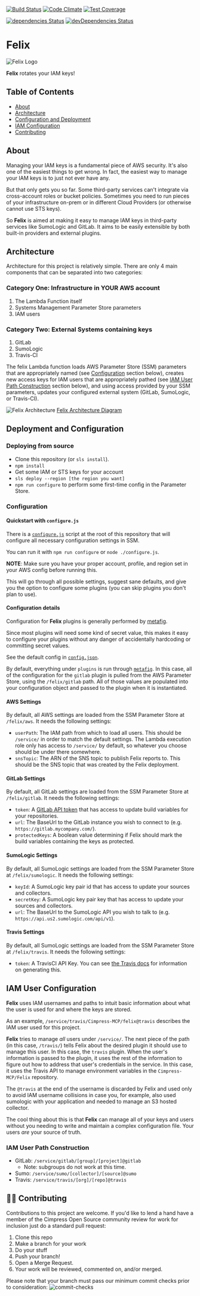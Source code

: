 [![Build Status](https://travis-ci.org/Cimpress-MCP/felix.svg?branch=master)](https://travis-ci.org/Cimpress-MCP/felix)
[![Code Climate](https://codeclimate.com/github/Cimpress-MCP/felix/badges/gpa.svg)](https://codeclimate.com/github/Cimpress-MCP/felix)
[![Test Coverage](https://codeclimate.com/github/Cimpress-MCP/felix/badges/coverage.svg)](https://codeclimate.com/github/Cimpress-MCP/felix/coverage)

[![dependencies Status](https://david-dm.org/Cimpress-MCP/felix/status.svg)](https://david-dm.org/Cimpress-MCP/felix)
[![devDependencies Status](https://david-dm.org/Cimpress-MCP/felix/dev-status.svg)](https://david-dm.org/Cimpress-MCP/felix?type=dev)

# Felix

![Felix Logo](/readme-assets/logo.png)

**Felix** rotates your IAM keys!

## Table of Contents

- [About](#about)
- [Architecture](#architecture)
- [Configuration and Deployment](#config_and_deploy)
- [IAM Configuration](#iam_config)
- [Contributing](#contributing)

## About <a name = "about"></a>

Managing your IAM keys is a fundamental piece of AWS security. It's also one
of the easiest things to get wrong. In fact, the easiest way to manage your
IAM keys is to just not ever have any.

But that only gets you so far. Some third-party services can't integrate via
cross-account roles or bucket policies. Sometimes you need to run pieces of
your infrastructure on-prem or in different Cloud Providers (or otherwise
cannot use STS keys).

So **Felix** is aimed at making it easy to manage IAM keys in third-party
services like SumoLogic and GitLab. It aims to be easily extensible by both
built-in providers and external plugins.

## Architecture <a name = "architecture"></a>

Architecture for this project is relatively simple.  There are only 4 main components that can be separated into two categories:

### Category One: Infrastructure in YOUR AWS account

1. The Lambda Function itself
1. Systems Management Parameter Store parameters
1. IAM users

### Category Two: External Systems containing keys

1. GitLab
1. SumoLogic
1. Travis-CI

The felix Lambda function loads AWS Parameter Store (SSM) parameters that are appropriately named (see [Configuration](#configuration) section below), creates new access keys for IAM users that are appropriately pathed (see [IAM User Path Construction](#iam_user_path) section below), and using access provided by your SSM parameters, updates your configured external system (GitLab, SumoLogic, or Travis-CI).

![Felix Architecture](./readme-assets/felix-architecture.png)
[Felix Architecture Diagram](https://cim.link/u1h2dl)

## Deployment and Configuration <a name = "config_and_deploy"></a>

### Deploying from source

* Clone this repository (or `sls install`).
* `npm install`
* Get some IAM or STS keys for your account
* `sls deploy --region [the region you want]`
* `npm run configure` to perform some first-time config in the Parameter Store.

### Configuration <a name = "configuration"></a>

#### Quickstart with `configure.js`

There is a [`configure.js`](./configure.js) script at the root of this
repository that will configure all necessary configuration settings in SSM.

You can run it with `npm run configure` or `node ./configure.js`.

**NOTE**: Make sure you have your proper account, profile, and region set in
your AWS config before running this.

This will go through all possible settings, suggest sane defaults, and give you
the option to configure some plugins (you can skip plugins you don't plan to
use).

#### Configuration details

Configuration for **Felix** plugins is generally performed by
[metafig](https://github.com/Cimpress-MCP/metafig).

Since most plugins will need some kind of secret value, this makes
it easy to configure your plugins without any danger of accidentally
hardcoding or committing secret values.

See the default config in [`config.json`](config.json).

By default, everything under `plugins` is run through [`metafig`](https://github.com/Cimpress-MCP/metafig). In this case, all of
the configuration for the `gitlab` plugin is pulled from the AWS Parameter
Store, using the `/felix/gitlab` path. All of those values are populated
into your configuration object and passed to the plugin when it is
instantiated.

#### AWS Settings

By default, all AWS settings are loaded from the SSM Parameter Store at `/felix/aws`. It needs the following settings:

* `userPath`: The IAM path from which to load all users. This should be `/service/` in order to match the default settings. The Lambda execution role only has access to `/service/` by default, so whatever you choose should be under there somewhere.
* `snsTopic`: The ARN of the SNS topic to publish Felix reports to. This should be the SNS topic that was created by the Felix deployment.

#### GitLab Settings

By default, all GitLab settings are loaded from the SSM Parameter Store at `/felix/gitlab`. It needs the following settings:

* `token`: A [GitLab API token](https://docs.gitlab.com/ce/user/profile/personal_access_tokens.html) that has access to update build variables for your repositories.
* `url`: The BaseUrl to the GitLab instance you wish to connect to (e.g. `https://gitlab.mycompany.com/`).
* `protectedKeys`: A boolean value determining if Felix should mark the build variables containing the keys as protected.

#### SumoLogic Settings

By default, all SumoLogic settings are loaded from the SSM Parameter Store at `/felix/sumologic`. It needs the following settings:

* `keyId`: A SumoLogic key pair id that has access to update your sources and collectors.
* `secretKey`: A SumoLogic key pair key that has access to update your sources and collectors.
* `url`: The BaseUrl to the SumoLogic API you wish to talk to (e.g. `https://api.us2.sumologic.com/api/v1`).

#### Travis Settings

By default, all SumoLogic settings are loaded from the SSM Parameter Store at `/felix/travis`. It needs the following settings:

* `token`: A TravisCI API Key. You can see [the Travis docs](https://developer.travis-ci.org/authentication) for information on generating this.

## IAM User Configuration <a name = "iam_config"></a>

**Felix** uses IAM usernames and paths to intuit basic information about what
the user is used for and where the keys are stored.

As an example, `/service/travis/Cimpress-MCP/felix@travis` describes the IAM
user used for this project.

**Felix** tries to manage *all* users under `/service/`. The next piece of the path (in this case, `/travis/`) tells Felix about the desired plugin it should
use to manage this user. In this case, the `travis` plugin. When the user's
information is passed to the plugin, it uses the rest of the information to
figure out how to address that user's credentials in the service. In this case,
it uses the Travis API to manage environment variables in the
`Cimpress-MCP/Felix` repository.

The `@travis` at the end of the username is discarded by Felix and used only to
avoid IAM username collisions in case you, for example, also used sumologic
with your application and needed to manage an S3 hosted collector.

The cool thing about this is that **Felix** can manage all of your keys and
users without you needing to write and maintain a complex configuration file.
Your users *are* your source of truth.

### IAM User Path Construction <a name = iam_user_path></a>

* GitLab: `/service/gitlab/[group]/[project]@gitlab`
  * Note: subgroups do not work at this time.
* Sumo: `/service/sumo/[collector]/[source]@sumo`
* Travis: `/service/travis/[org]/[repo]@travis`

## 👩‍💻 Contributing <a name="contributing"></a>

Contributions to this project are welcome.  If you'd like to lend a hand have a member of the Cimpress Open Source community review for work for inclusion just do a standard pull request:

1. Clone this repo
1. Make a branch for your work
1. Do your stuff
1. Push your branch!
1. Open a Merge Request.
1. Your work will be reviewed, commented on, and/or merged.

Please note that your branch must pass our minimum commit checks prior to consideration:
![commit-checks](readme-assets/commit-checks.png)
